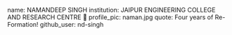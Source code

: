 
name: NAMANDEEP SINGH 
institution: JAIPUR ENGINEERING COLLEGE AND RESEARCH CENTRE 🚩 
profile_pic: naman.jpg
quote: Four years of Re-Formation! 
github_user: nd-singh
